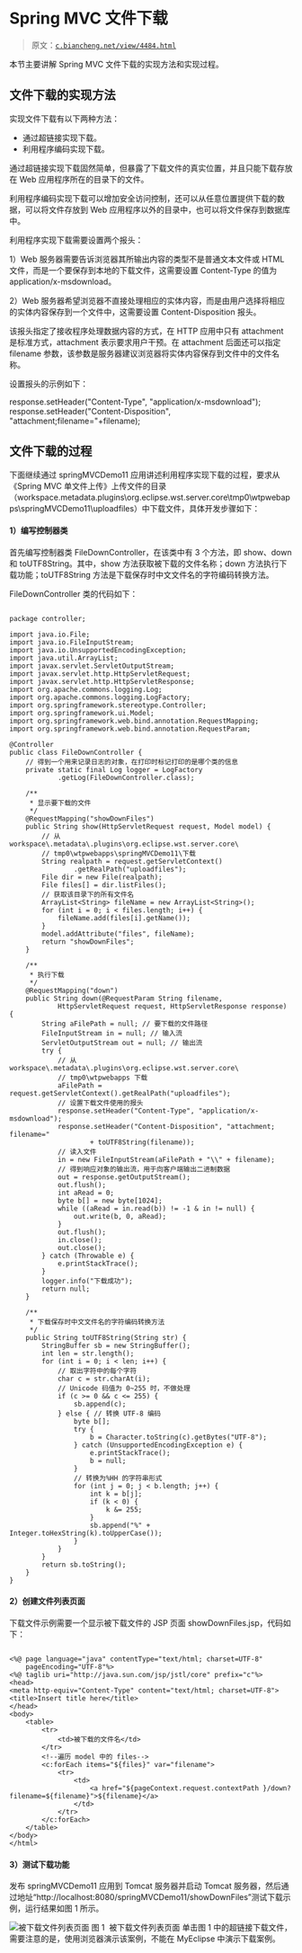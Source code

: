 # Spring MVC 文件下载

> 原文：[`c.biancheng.net/view/4484.html`](http://c.biancheng.net/view/4484.html)

本节主要讲解 Spring MVC 文件下载的实现方法和实现过程。

## 文件下载的实现方法

实现文件下载有以下两种方法：

*   通过超链接实现下载。
*   利用程序编码实现下载。

通过超链接实现下载固然简单，但暴露了下载文件的真实位置，并且只能下载存放在 Web 应用程序所在的目录下的文件。

利用程序编码实现下载可以增加安全访问控制，还可以从任意位置提供下载的数据，可以将文件存放到 Web 应用程序以外的目录中，也可以将文件保存到数据库中。

利用程序实现下载需要设置两个报头：

1）Web 服务器需要告诉浏览器其所输出内容的类型不是普通文本文件或 HTML 文件，而是一个要保存到本地的下载文件，这需要设置 Content-Type 的值为 application/x-msdownload。

2）Web 服务器希望浏览器不直接处理相应的实体内容，而是由用户选择将相应的实体内容保存到一个文件中，这需要设置 Content-Disposition 报头。

该报头指定了接收程序处理数据内容的方式，在 HTTP 应用中只有 attachment 是标准方式，attachment 表示要求用户干预。在 attachment 后面还可以指定 filename 参数，该参数是服务器建议浏览器将实体内容保存到文件中的文件名称。

设置报头的示例如下：

response.setHeader("Content-Type", "application/x-msdownload");
response.setHeader("Content-Disposition", "attachment;filename="+filename);

## 文件下载的过程

下面继续通过 springMVCDemo11 应用讲述利用程序实现下载的过程，要求从《Spring MVC 单文件上传》上传文件的目录（workspace\.metadata\.plugins\org.eclipse.wst.server.core\tmp0\wtpwebapps\springMVCDemo11\uploadfiles）中下载文件，具体开发步骤如下：

#### 1）编写控制器类

首先编写控制器类 FileDownController，在该类中有 3 个方法，即 show、down 和 toUTF8String。其中，show 方法获取被下载的文件名称；down 方法执行下载功能；toUTF8String 方法是下载保存时中文文件名的字符编码转换方法。

FileDownController 类的代码如下：

```

package controller;

import java.io.File;
import java.io.FileInputStream;
import java.io.UnsupportedEncodingException;
import java.util.ArrayList;
import javax.servlet.ServletOutputStream;
import javax.servlet.http.HttpServletRequest;
import javax.servlet.http.HttpServletResponse;
import org.apache.commons.logging.Log;
import org.apache.commons.logging.LogFactory;
import org.springframework.stereotype.Controller;
import org.springframework.ui.Model;
import org.springframework.web.bind.annotation.RequestMapping;
import org.springframework.web.bind.annotation.RequestParam;

@Controller
public class FileDownController {
    // 得到一个用来记录日志的对象，在打印时标记打印的是哪个类的信息
    private static final Log logger = LogFactory
            .getLog(FileDownController.class);

    /**
     * 显示要下载的文件
     */
    @RequestMapping("showDownFiles")
    public String show(HttpServletRequest request, Model model) {
        // 从 workspace\.metadata\.plugins\org.eclipse.wst.server.core\
        // tmp0\wtpwebapps\springMVCDemo11\下载
        String realpath = request.getServletContext()
                .getRealPath("uploadfiles");
        File dir = new File(realpath);
        File files[] = dir.listFiles();
        // 获取该目录下的所有文件名
        ArrayList<String> fileName = new ArrayList<String>();
        for (int i = 0; i < files.length; i++) {
            fileName.add(files[i].getName());
        }
        model.addAttribute("files", fileName);
        return "showDownFiles";
    }

    /**
     * 执行下载
     */
    @RequestMapping("down")
    public String down(@RequestParam String filename,
            HttpServletRequest request, HttpServletResponse response) {
        String aFilePath = null; // 要下载的文件路径
        FileInputStream in = null; // 输入流
        ServletOutputStream out = null; // 输出流
        try {
            // 从 workspace\.metadata\.plugins\org.eclipse.wst.server.core\
            // tmp0\wtpwebapps 下载
            aFilePath = request.getServletContext().getRealPath("uploadfiles");
            // 设置下载文件使用的报头
            response.setHeader("Content-Type", "application/x-msdownload");
            response.setHeader("Content-Disposition", "attachment; filename="
                    + toUTF8String(filename));
            // 读入文件
            in = new FileInputStream(aFilePath + "\\" + filename);
            // 得到响应对象的输出流，用于向客户端输出二进制数据
            out = response.getOutputStream();
            out.flush();
            int aRead = 0;
            byte b[] = new byte[1024];
            while ((aRead = in.read(b)) != -1 & in != null) {
                out.write(b, 0, aRead);
            }
            out.flush();
            in.close();
            out.close();
        } catch (Throwable e) {
            e.printStackTrace();
        }
        logger.info("下载成功");
        return null;
    }

    /**
     * 下载保存时中文文件名的字符编码转换方法
     */
    public String toUTF8String(String str) {
        StringBuffer sb = new StringBuffer();
        int len = str.length();
        for (int i = 0; i < len; i++) {
            // 取出字符中的每个字符
            char c = str.charAt(i);
            // Unicode 码值为 0~255 时，不做处理
            if (c >= 0 && c <= 255) {
                sb.append(c);
            } else { // 转换 UTF-8 编码
                byte b[];
                try {
                    b = Character.toString(c).getBytes("UTF-8");
                } catch (UnsupportedEncodingException e) {
                    e.printStackTrace();
                    b = null;
                }
                // 转换为%HH 的字符串形式
                for (int j = 0; j < b.length; j++) {
                    int k = b[j];
                    if (k < 0) {
                        k &= 255;
                    }
                    sb.append("%" + Integer.toHexString(k).toUpperCase());
                }
            }
        }
        return sb.toString();
    }
}
```

#### 2）创建文件列表页面

下载文件示例需要一个显示被下载文件的 JSP 页面 showDownFiles.jsp，代码如下：

```

<%@ page language="java" contentType="text/html; charset=UTF-8"
    pageEncoding="UTF-8"%>
<%@ taglib uri="http://java.sun.com/jsp/jstl/core" prefix="c"%>
<head>
<meta http-equiv="Content-Type" content="text/html; charset=UTF-8">
<title>Insert title here</title>
</head>
<body>
    <table>
        <tr>
            <td>被下载的文件名</td>
        </tr>
        <!--遍历 model 中的 files-->
        <c:forEach items="${files}" var="filename">
            <tr>
                <td>
                    <a href="${pageContext.request.contextPath }/down?filename=${filename}">${filename}</a>
                </td>
            </tr>
        </c:forEach>
    </table>
</body>
</html>
```

#### 3）测试下载功能

发布 springMVCDemo11 应用到 Tomcat 服务器并启动 Tomcat 服务器，然后通过地址“http://localhost:8080/springMVCDemo11/showDownFiles”测试下载示例，运行结果如图 1 所示。

![被下载文件列表页面](img/83fc114e94ed2a08b53423da29e33593.png)
图 1  被下载文件列表页面
单击图 1 中的超链接下载文件，需要注意的是，使用浏览器演示该案例，不能在 MyEclipse 中演示下载案例。
